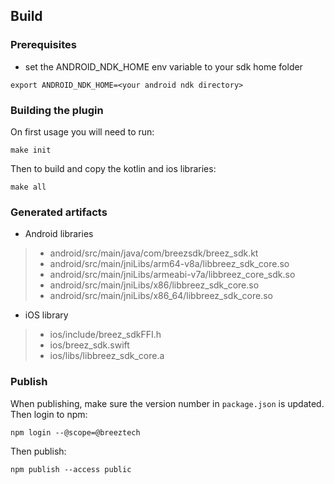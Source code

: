 ## Build

### Prerequisites
* set the ANDROID_NDK_HOME env variable to your sdk home folder
```
export ANDROID_NDK_HOME=<your android ndk directory>
```

### Building the plugin
On first usage you will need to run:
```
make init
```
Then to build and copy the kotlin and ios libraries:
```
make all
```

### Generated artifacts
* Android libraries
 >* android/src/main/java/com/breezsdk/breez_sdk.kt
 >* android/src/main/jniLibs/arm64-v8a/libbreez_sdk_core.so
 >* android/src/main/jniLibs/armeabi-v7a/libbreez_core_sdk.so
 >* android/src/main/jniLibs/x86/libbreez_sdk_core.so
 >* android/src/main/jniLibs/x86_64/libbreez_sdk_core.so
* iOS library
 >* ios/include/breez_sdkFFI.h
 >* ios/breez_sdk.swift
 >* ios/libs/libbreez_sdk_core.a

### Publish
When publishing, make sure the version number in `package.json` is updated. Then login to npm:
```
npm login --@scope=@breeztech
```
Then publish:
```
npm publish --access public
```